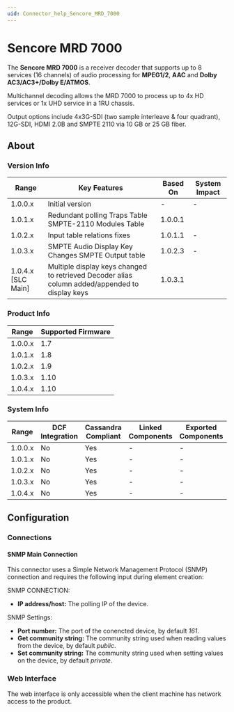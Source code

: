 ```yaml
---
uid: Connector_help_Sencore_MRD_7000
---
```


# Sencore MRD 7000

The **Sencore MRD 7000** is a receiver decoder that supports up to 8 services (16 channels) of audio processing for **MPEG1/2**, **AAC** and **Dolby AC3/AC3+/Dolby E/ATMOS**.

Multichannel decoding allows the MRD 7000 to process up to 4x HD services or 1x UHD service in a 1RU chassis.

Output options include 4x3G-SDI (two sample interleave & four quadrant), 12G-SDI, HDMI 2.0B and SMPTE 2110 via 10 GB or 25 GB fiber.

## About

### Version Info

| **Range**            | **Key Features**                                                                               | **Based On** | **System Impact** |
|----------------------|------------------------------------------------------------------------------------------------|--------------|-------------------|
| 1.0.0.x              | Initial version                                                                                | \-           | \-                |
| 1.0.1.x              | Redundant polling Traps Table SMPTE-2110 Modules Table                                         | 1.0.0.1      |                   |
| 1.0.2.x              | Input table relations fixes                                                             | 1.0.1.1      | \-                |
| 1.0.3.x              | SMPTE Audio Display Key Changes SMPTE Output table                                             | 1.0.2.3      | \-                |
| 1.0.4.x \[SLC Main\] | Multiple display keys changed to retrieved Decoder alias column added/appended to display keys | 1.0.3.1      |                   |

### Product Info

| Range     | Supported Firmware     |
|-----------|------------------------|
| 1.0.0.x   | 1.7                    |
| 1.0.1.x   | 1.8                    |
| 1.0.2.x   | 1.9                    |
| 1.0.3.x   | 1.10                   |
| 1.0.4.x   | 1.10                   |

### System Info

| Range     | DCF Integration     | Cassandra Compliant     | Linked Components     | Exported Components     |
|-----------|---------------------|-------------------------|-----------------------|-------------------------|
| 1.0.0.x   | No                  | Yes                     | \-                    | \-                      |
| 1.0.1.x   | No                  | Yes                     | \-                    | \-                      |
| 1.0.2.x   | No                  | Yes                     | \-                    | \-                      |
| 1.0.3.x   | No                  | Yes                     | \-                    | \-                      |
| 1.0.4.x   | No                  | Yes                     | \-                    | \-                      |

## Configuration

### Connections

#### SNMP Main Connection

This connector uses a Simple Network Management Protocol (SNMP) connection and requires the following input during element creation:

SNMP CONNECTION:

- **IP address/host:** The polling IP of the device.

SNMP Settings:

- **Port number:** The port of the conencted device, by default *161*.
- **Get community string:** The community string used when reading values from the device, by default *public*.
- **Set community string:** The community string used when setting values on the device, by default *private*.

### Web Interface

The web interface is only accessible when the client machine has network access to the product.
